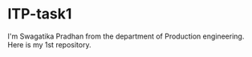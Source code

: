 # ITP-task1
I'm Swagatika Pradhan from the department of Production engineering.
Here is my 1st repository.
